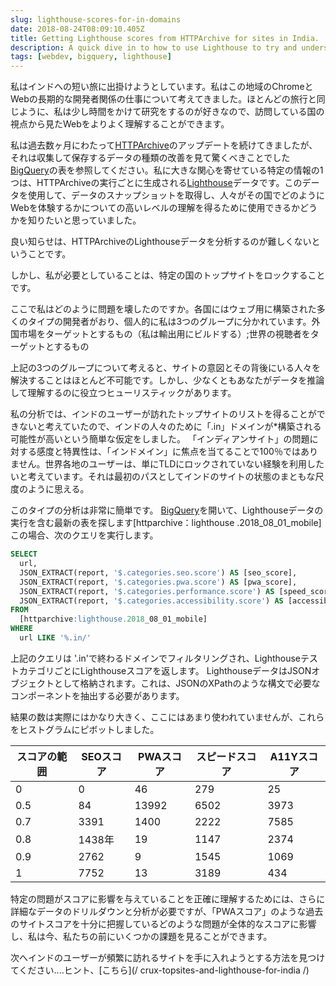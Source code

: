```yaml
---
slug: lighthouse-scores-for-in-domains
date: 2018-08-24T08:09:10.405Z
title: Getting Lighthouse scores from HTTPArchive for sites in India.
description: A quick dive in to how to use Lighthouse to try and understand how users in a country might experience the web.
tags: [webdev, bigquery, lighthouse]
---
```



私はインドへの短い旅に出掛けようとしています。私はこの地域のChromeとWebの長期的な開発者関係の仕事について考えてきました。ほとんどの旅行と同じように、私は少し時間をかけて研究をするのが好きなので、訪問している国の視点から見たWebをよりよく理解することができます。

私は過去数ヶ月にわたって[HTTPArchive](https://httparchive.org/)のアップデートを続けてきましたが、それは収集して保存するデータの種類の改善を見て驚くべきことでした[ BigQuery](https://github.com/HTTPArchive/legacy.httparchive.org/blob/master/docs/bigquery-gettingstarted.md)の表を参照してください。私に大きな関心を寄せている特定の情報の1つは、HTTPArchiveの実行ごとに生成される[Lighthouse](https://developers.google.com/web/tools/lighthouse/)データです。このデータを使用して、データのスナップショットを取得し、人々がその国でどのようにWebを体験するかについての高いレベルの理解を得るために使用できるかどうかを知りたいと思っていました。

良い知らせは、HTTPArchiveのLighthouseデータを分析するのが難しくないということです。

しかし、私が必要としていることは、特定の国のトップサイトをロックすることです。

ここで私はどのように問題を壊したのですか。各国にはウェブ用に構築された多くのタイプの開発者がおり、個人的に私は3つのグループに分かれています。外国市場をターゲットとするもの（私は輸出用にビルドする）;世界の視聴者をターゲットとするもの

上記の3つのグループについて考えると、サイトの意図とその背後にいる人々を解決することはほとんど不可能です。しかし、少なくともあなたがデータを推論して理解するのに役立つヒューリスティックがあります。

私の分析では、インドのユーザーが訪れたトップサイトのリストを得ることができないと考えていたので、インドの人々のために「.in」ドメインが*構築される可能性が高いという簡単な仮定をしました。 「インディアンサイト」の問題に対する感度と特異性は、「インドメイン」に焦点を当てることで100％ではありません。世界各地のユーザーは、単にTLDにロックされていない経験を利用したいと考えています。それは最初のパスとしてインドのサイトの状態のまともな尺度のように思える。

このタイプの分析は非常に簡単です。 [BigQuery](https://github.com/HTTPArchive/legacy.httparchive.org/blob/master/docs/bigquery-gettingstarted.md)を開いて、Lighthouseデータの実行を含む最新の表を探します[httparchive：lighthouse .2018_08_01_mobile]この場合、次のクエリを実行します。


```sql
SELECT
  url,
  JSON_EXTRACT(report, '$.categories.seo.score') AS [seo_score],
  JSON_EXTRACT(report, '$.categories.pwa.score') AS [pwa_score],
  JSON_EXTRACT(report, '$.categories.performance.score') AS [speed_score],
  JSON_EXTRACT(report, '$.categories.accessibility.score') AS [accessibility_score]
FROM
  [httparchive:lighthouse.2018_08_01_mobile]
WHERE
  url LIKE '%.in/'
```


上記のクエリは '.in'で終わるドメインでフィルタリングされ、LighthouseテストカテゴリごとにLighthouseスコアを返します。 LighthouseデータはJSONオブジェクトとして格納されます。これは、JSONのXPathのような構文で必要なコンポーネントを抽出する必要があります。

結果の数は実際にはかなり大きく、ここにはあまり使われていませんが、これらをヒストグラムにピボットしました。

<table><thead><th>スコアの範囲</th><th> SEOスコア</th><th> PWAスコア</th><th>スピードスコア</th><th> A11Yスコア</th></thead><tbody><tr><td> 0 </td><td> 0 </td><td> 46 </td><td> 279 </td><td> 25 </td></tr><tr><td> 0.5 </td><td> 84 </td><td> 13992 </td><td> 6502 </td><td> 3973 </td></tr><tr><td> 0.7 </td><td> 3391 </td><td> 1400 </td><td> 2222 </td><td> 7585 </td></tr><tr><td> 0.8 </td><td> 1438年</td><td> 19 </td><td> 1147 </td><td> 2374 </td></tr><tr><td> 0.9 </td><td> 2762 </td><td> 9 </td><td> 1545 </td><td> 1069 </td></tr><tr><td> 1 </td><td> 7752 </td><td> 13 </td><td> 3189 </td><td> 434 </td></tr></tbody></table>

特定の問題がスコアに影響を与えていることを正確に理解するためには、さらに詳細なデータのドリルダウンと分析が必要ですが、「PWAスコア」のような過去のサイトスコアを十分に把握しているどのような問題が全体的なスコアに影響し、私は今、私たちの前にいくつかの課題を見ることができます。

次へインドのユーザーが頻繁に訪れるサイトを手に入れようとする方法を見つけてください....ヒント、[こちら](/ crux-topsites-and-lighthouse-for-india /)